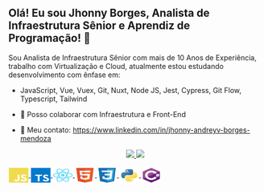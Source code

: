 ## Olá! Eu sou Jhonny Borges, Analista de Infraestrutura Sênior e Aprendiz de Programação! 👋

Sou Analista de Infraestrutura Sênior com mais de 10 Anos de Experiência, trabalho com Virtualização e Cloud, atualmente estou estudando desenvolvimento com ênfase em:

- JavaScript, Vue, Vuex, Git, Nuxt, Node JS, Jest, Cypress, Git Flow, Typescript, Tailwind

- 👊 Posso colaborar com Infraestrutura e Front-End
- 📧 Meu contato: https://www.linkedin.com/in/jhonny-andreyv-borges-mendoza

<div align="center">
  <a href="https://github.com/jhonnyborges">
  <img height="150em" src="https://github-readme-stats.vercel.app/api?username=jhonnyborges&show_icons=true&theme=dracula&include_all_commits=true&count_private=true"/>
  <img height="150em" src="https://github-readme-stats.vercel.app/api/top-langs/?username=jhonnyborges&layout=compact&langs_count=7&theme=dracula"/>
</div>
<div style="display: inline_block"><br>
  <img align="center" alt="Jhonny-Js" height="30" width="40" src="https://raw.githubusercontent.com/devicons/devicon/master/icons/javascript/javascript-plain.svg">
  <img align="center" alt="Jhonny-Ts" height="30" width="40" src="https://raw.githubusercontent.com/devicons/devicon/master/icons/typescript/typescript-plain.svg">
  <img align="center" alt="Jhonny-React" height="30" width="40" src="https://raw.githubusercontent.com/devicons/devicon/master/icons/react/react-original.svg">
  <img align="center" alt="Jhonny-HTML" height="30" width="40" src="https://raw.githubusercontent.com/devicons/devicon/master/icons/html5/html5-original.svg">
  <img align="center" alt="Jhonny-CSS" height="30" width="40" src="https://raw.githubusercontent.com/devicons/devicon/master/icons/css3/css3-original.svg">
  <img align="center" alt="Jhonny-Python" height="30" width="40" src="https://raw.githubusercontent.com/devicons/devicon/master/icons/python/python-original.svg">
  <img align="center" alt="Jhonny-Csharp" height="30" width="40" src="https://raw.githubusercontent.com/devicons/devicon/master/icons/csharp/csharp-original.svg">
</div>

  




